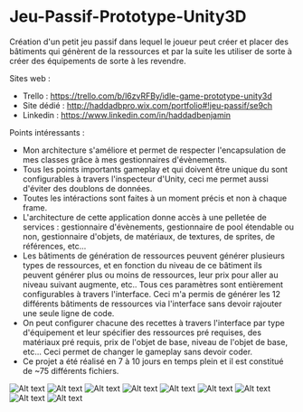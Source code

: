 # Jeu-Passif-Prototype-Unity3D
Création d'un petit jeu passif dans lequel le joueur peut créer et placer des bâtiments qui génèrent de la ressources et par la suite les utiliser de sorte à créer des équipements de sorte à les revendre.

Sites web :
- Trello : https://trello.com/b/l6zvRFBy/idle-game-prototype-unity3d
- Site dédié : http://haddadbpro.wix.com/portfolio#!jeu-passif/se9ch
- Linkedin : https://www.linkedin.com/in/haddadbenjamin

Points intéressants :
- Mon architecture s'améliore et permet de respecter l'encapsulation de mes classes grâce à mes gestionnaires d'évènements.
- Tous les points importants gameplay et qui doivent être unique du  sont configurables à travers l'inspecteur d'Unity, ceci me permet aussi d'éviter des doublons de données.
- Toutes les intéractions sont faites à un moment précis et non à chaque frame.
- L'architecture de cette application donne accès à une pelletée de services : gestionnaire d'évènements, gestionnaire de pool étendable ou non, gestionnaire d'objets, de matériaux, de textures, de sprites, de références, etc...
- Les bâtiments de génération de ressources peuvent générer plusieurs types de ressources, et en fonction du niveau de ce bâtiment ils peuvent générer plus ou moins de ressources, leur prix pour aller au niveau suivant augmente, etc.. Tous ces paramètres sont entièrement configurables à travers l'interface. Ceci m'a permis de générer les 12 différents bâtiments de ressources via l'interface sans devoir rajouter une seule ligne de code.
- On peut configurer chacune des recettes à travers l'interface par type d'équipement et leur spécifier des ressources pré requises, des matériaux pré requis, prix de l'objet de base, niveau de l'objet de base, etc... Ceci permet de changer le gameplay sans devoir coder.
- Ce projet a été réalisé en 7 à 10 jours en temps plein et il est constitué de ~75 différents fichiers.

![Alt text](http://i.imgur.com/WqNXcOJ.jpg "Menu de création de bâtiment qui génère de la ressource puis placement de ce bâtiment.")
![Alt text](http://i.imgur.com/U7lpP7W.jpg "Menu de création d'équipement, on peut sélectionner le filtre que l'on souhaite et configurer entièrement la partie recette ainsi que la configuration des objets qu'il génère.")
![Alt text](http://i.imgur.com/V8JBkZ0.jpg "Boutons d'intéractions d'un bâtiment.")
![Alt text](http://i.imgur.com/2OX9oRM.jpg "Boutons permettant de naviguer sur les menus de construction d'équipements et de création de bâtiment générant des ressources.")
![Alt text](http://i.imgur.com/ffKkgYI.jpg "Architecture du jeu. (~75 fichiers en 7-10 jours en temps plein)")
![Alt text](http://i.imgur.com/zx10bbK.jpg "Configuration des bâtiments générant des ressources.")
![Alt text](http://i.imgur.com/Znyq5tb.jpg "Configuration des recettes ainsi que des objets générer, les données qui peuvent changées ne peuvent pas être modifiées d'ici cette interface. (ceci me permet d'éviter des doublons de données).")
![Alt text](http://i.imgur.com/2fiBgcz.jpg "Présentation d'une partie des services de cette application.")
![Alt text](http://i.imgur.com/GDUWymp.jpg "Animations de mes menus.")
